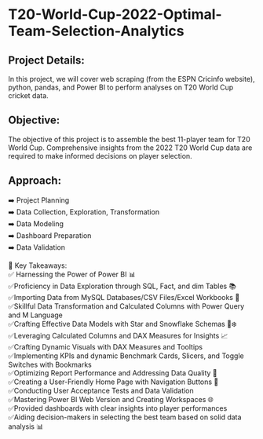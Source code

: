 # T20-World-Cup-2022-Optimal-Team-Selection-Analytics


## Project Details:
In this project, we will cover web scraping (from the ESPN Cricinfo website),
python, pandas, and Power BI to perform analyses on T20 World Cup cricket
data.

## Objective:
The objective of this project is to assemble the best 11-player team for
T20 World Cup. Comprehensive insights from the 2022 T20 World Cup
data are required to make informed decisions on player selection.

## Approach:
➡️ Project Planning    
➡️ Data Collection, Exploration, Transformation   
➡️ Data Modeling    
➡️ Dashboard Preparation  
➡️ Data Validation 

🔑 Key Takeaways:  
✅ Harnessing the Power of Power BI 📊  
✅Proficiency in Data Exploration through SQL, Fact, and dim Tables 📚  
✅Importing Data from MySQL Databases/CSV Files/Excel Workbooks 📂  
✅Skillful Data Transformation and Calculated Columns with Power Query and M Language  
✅Crafting Effective Data Models with Star and Snowflake Schemas 🌟❄️  
✅Leveraging Calculated Columns and DAX Measures for Insights 📈   
✅Crafting Dynamic Visuals with DAX Measures and Tooltips  
✅Implementing KPIs and dynamic Benchmark Cards, Slicers, and Toggle Switches with Bookmarks  
✅Optimizing Report Performance and Addressing Data Quality 🚀  
✅Creating a User-Friendly Home Page with Navigation Buttons 🔗  
✅Conducting User Acceptance Tests and Data Validation  
✅Mastering Power BI Web Version and Creating Workspaces 🌐  
✅Provided dashboards with clear insights into player performances   
✅Aiding decision-makers in selecting the best team based on solid data analysis 📊
